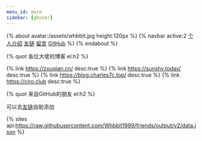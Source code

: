```yaml
---
menu_id: more
sidebar: [ghuser]
---
```


{% about avatar:/assets/whbbit.jpg height:120px %}
{% navbar active:2 [个人介绍](/about/) [友链](/friends/) [留言](#comments) [GitHub](https://github.com/xaoxuu/) %}
{% endabout %}

{% quot 各位大佬的博客 el:h2 %}

{% link https://zxuqian.cn/ desc:true %}
{% link https://sunshy.today/ desc:true %}
{% link https://blog.charles7c.top/ desc:true %}
{% link https://ciro.club desc:true %}

{% quot 来自GitHub的朋友 el:h2 %}

可以去[友链](https://github.com/Whbbit1999/wxw-blog-friends/issues/new/choose)自助添加

<!-- {% friends api:https://raw.githubusercontent.com/Whbbit1999/friends/output/v2/data.json %} -->

{% sites api:https://raw.githubusercontent.com/Whbbit1999/friends/output/v2/data.json %}
